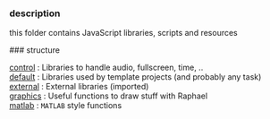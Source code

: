 ### description

this folder contains JavaScript libraries, scripts and resources

### structure

[control](control) : Libraries to handle audio, fullscreen, time, ..<br>
[default](default) : Libraries used by template projects (and probably any task)<br>
[external](external) : External libraries (imported)<br>
[graphics](graphics) : Useful functions to draw stuff with Raphael<br>
[matlab](matlab) : <code>MATLAB</code> style functions<br>

